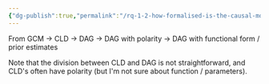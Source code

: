 ```yaml
---
{"dg-publish":true,"permalink":"/rq-1-2-how-formalised-is-the-causal-model/"}
---
```


From GCM -> CLD -> DAG -> DAG with polarity -> DAG with functional form / prior estimates

Note that the division between CLD and DAG is not straightforward, and CLD's often have polarity (but I'm not sure about function / parameters).
